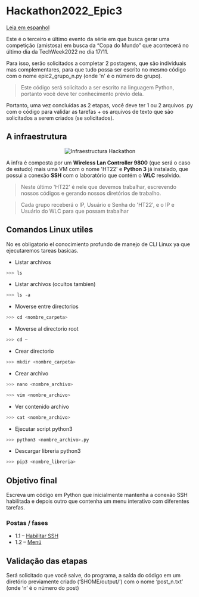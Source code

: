 # Hackathon2022_Epic3

[Leia em espanhol](README.md)

Este é o terceiro e último evento da série em que busca gerar uma competição (amistosa) em busca da “Copa do Mundo” que acontecerá no último dia da TechWeek2022 no dia 17/11.

Para isso, serão solicitados a completar 2 postagens, que são individuais mas complementares, para que tudo possa ser escrito no mesmo código com o nome epic2_grupo_n.py (onde 'n' é o número do grupo).

> Este código será solicitado a ser escrito na linguagem Python, portanto você deve ter conhecimento prévio dela.

Portanto, uma vez concluídas as 2 etapas, você deve ter 1 ou 2 arquivos .py com o código para validar as tarefas + os arquivos de texto que são solicitados a serem criados (se solicitados).

## A infraestrutura

<p align="center">
  <img src="Postas/infraTW.png" alt="Infraestructura Hackathon"/>
</p>

A infra é composta por um **Wireless Lan Controller 9800** (que será o caso de estudo) mais uma VM com o nome 'HT22' e **Python 3** já instalado, que possui a conexão **SSH** com o laboratório que contém o **WLC** resolvido.

> Neste último 'HT22' é nele que devemos trabalhar, escrevendo nossos códigos e gerando nossos diretórios de trabalho.

> Cada grupo receberá o IP, Usuário e Senha do 'HT22', e o IP e Usuário do WLC para que possam trabalhar

## Comandos Linux utiles
No es obligatorio el conocimiento profundo de manejo de CLI Linux ya que ejecutaremos tareas basicas.

- Listar archivos
~~~bash
>>> ls
~~~
- Listar archivos (ocultos tambien)
~~~bash
>>> ls -a
~~~
- Moverse entre directorios
~~~bash
>>> cd <nombre_carpeta>
~~~
- Moverse al directorio root
~~~bash
>>> cd ~
~~~
- Crear directorio
~~~bash
>>> mkdir <nombre_carpeta>
~~~
- Crear archivo
~~~bash
>>> nano <nombre_archivo>
~~~
~~~bash
>>> vim <nombre_archivo>
~~~
- Ver contenido archivo
~~~bash
>>> cat <nombre_archivo>
~~~
- Ejecutar script python3
~~~bash
>>> python3 <nombre_archivo>.py
~~~
- Descargar libreria python3
~~~bash
>>> pip3 <nombre_libreria>
~~~

## Objetivo final

Escreva um código em Python que inicialmente mantenha a conexão SSH habilitada e depois outro que contenha um menu interativo com diferentes tarefas.

### Postas / fases
- 1.1 – [Habilitar SSH](Postas/P1.md)
- 1.2 – [Menú](Postas/P2.md)

## Validação das etapas

Será solicitado que você salve, do programa, a saída do código em um diretório previamente criado (‘$HOME/output/’) com o nome ‘post_n.txt’ (onde ‘n’ é o número do post)



